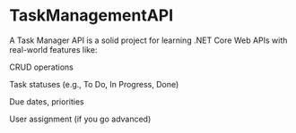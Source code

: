# TaskManagementAPI

A Task Manager API is a solid project for learning .NET Core Web APIs with real-world features like:

CRUD operations

Task statuses (e.g., To Do, In Progress, Done)

Due dates, priorities

User assignment (if you go advanced)
